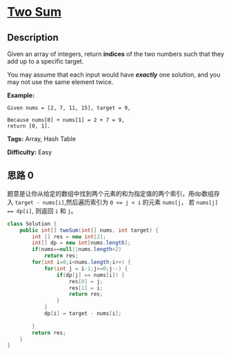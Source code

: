 # [Two Sum][title]

## Description

Given an array of integers, return **indices** of the two numbers such that they add up to a specific target.

You may assume that each input would have ***exactly*** one solution, and you may not use the same element twice.

**Example:**

```
Given nums = [2, 7, 11, 15], target = 9,

Because nums[0] + nums[1] = 2 + 7 = 9,
return [0, 1].
```

**Tags:** Array, Hash Table

**Difficulty:** Easy

## 思路 0

题意是让你从给定的数组中找到两个元素的和为指定值的两个索引，用dp数组存入 ` target - nums[i] `,然后遍历索引为 `0 <= j < i` 的元素 `nums[j`， 若 `nums[j] == dp[i]`, 则返回 `i` 和 `j`。 
```java
class Solution {
    public int[] twoSum(int[] nums, int target) {
        int [] res = new int[2];
        int[] dp = new int[nums.length];
        if(nums==null||nums.length<2)
            return res;
        for(int i=0;i<nums.length;i++) {
            for(int j = i-1;j>=0;j--) {
                if(dp[j] == nums[i]) {
                    res[0] = j;
                    res[1] = i;
                    return res;
                }
            }
            dp[i] = target - nums[i];
            
        }
        return res;
    }
}
```


[title]: https://leetcode.com/problems/two-sum
